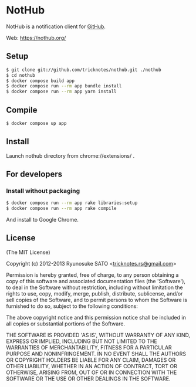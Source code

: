 # NotHub
NotHub is a notification client for [GitHub](https://github.com).

Web: https://nothub.org/

## Setup
``` sh
$ git clone git://github.com/tricknotes/nothub.git ./nothub
$ cd nothub
$ docker compose build app
$ docker compose run --rm app bundle install
$ docker compose run --rm app yarn install
```

## Compile

``` sh
$ docker compose up app
```

## Install
Launch nothub directory from chrome://extensions/ .

## For developers
### Install without packaging
``` sh
$ docker compose run --rm app rake libraries:setup
$ docker compose run --rm app rake compile
```

And install to Google Chrome.

## License
(The MIT License)

Copyright (c) 2012-2013 Ryunosuke SATO &lt;tricknotes.rs@gmail.com&gt;

Permission is hereby granted, free of charge, to any person obtaining a copy of this software and associated documentation files (the 'Software'), to deal in the Software without restriction, including without limitation the rights to use, copy, modify, merge, publish, distribute, sublicense, and/or sell copies of the Software, and to permit persons to whom the Software is furnished to do so, subject to the following conditions:

The above copyright notice and this permission notice shall be included in all copies or substantial portions of the Software.

THE SOFTWARE IS PROVIDED 'AS IS', WITHOUT WARRANTY OF ANY KIND, EXPRESS OR IMPLIED, INCLUDING BUT NOT LIMITED TO THE WARRANTIES OF MERCHANTABILITY, FITNESS FOR A PARTICULAR PURPOSE AND NONINFRINGEMENT. IN NO EVENT SHALL THE AUTHORS OR COPYRIGHT HOLDERS BE LIABLE FOR ANY CLAIM, DAMAGES OR OTHER LIABILITY, WHETHER IN AN ACTION OF CONTRACT, TORT OR OTHERWISE, ARISING FROM, OUT OF OR IN CONNECTION WITH THE SOFTWARE OR THE USE OR OTHER DEALINGS IN THE SOFTWARE.
